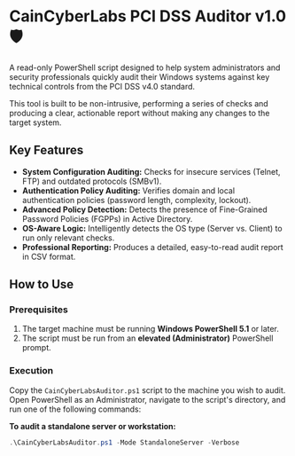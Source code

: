 # CainCyberLabs PCI DSS Auditor v1.0 🛡️

A read-only PowerShell script designed to help system administrators and security professionals quickly audit their Windows systems against key technical controls from the PCI DSS v4.0 standard.

This tool is built to be non-intrusive, performing a series of checks and producing a clear, actionable report without making any changes to the target system.

## Key Features

* **System Configuration Auditing:** Checks for insecure services (Telnet, FTP) and outdated protocols (SMBv1).
* **Authentication Policy Auditing:** Verifies domain and local authentication policies (password length, complexity, lockout).
* **Advanced Policy Detection:** Detects the presence of Fine-Grained Password Policies (FGPPs) in Active Directory.
* **OS-Aware Logic:** Intelligently detects the OS type (Server vs. Client) to run only relevant checks.
* **Professional Reporting:** Produces a detailed, easy-to-read audit report in CSV format.

## How to Use

### Prerequisites

1.  The target machine must be running **Windows PowerShell 5.1** or later.
2.  The script must be run from an **elevated (Administrator)** PowerShell prompt.

### Execution

Copy the `CainCyberLabsAuditor.ps1` script to the machine you wish to audit. Open PowerShell as an Administrator, navigate to the script's directory, and run one of the following commands:

**To audit a standalone server or workstation:**
```powershell
.\CainCyberLabsAuditor.ps1 -Mode StandaloneServer -Verbose
